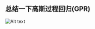 ## 总结一下高斯过程回归(GPR)

![Alt text](https://ask.qcloudimg.com/http-save/yehe-1215004/cq9r0vu0lw.png?imageView2/2/w/1620)
